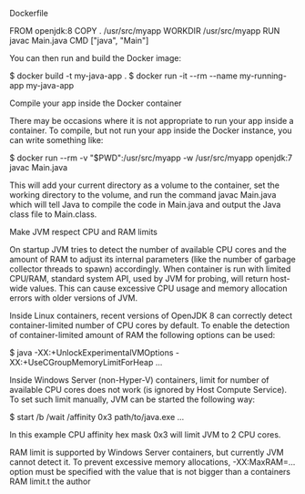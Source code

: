 Dockerfile

FROM openjdk:8
COPY . /usr/src/myapp
WORKDIR /usr/src/myapp
RUN javac Main.java
CMD ["java", "Main"]

You can then run and build the Docker image:

$ docker build -t my-java-app .
$ docker run -it --rm --name my-running-app my-java-app

Compile your app inside the Docker container

There may be occasions where it is not appropriate to run your app inside a container. To compile, but not run your app inside the Docker instance, you can write something like:

$ docker run --rm -v "$PWD":/usr/src/myapp -w /usr/src/myapp openjdk:7 javac Main.java

This will add your current directory as a volume to the container, set the working directory to the volume, and run the command javac Main.java which will tell Java to compile the code in Main.java and output the Java class file to Main.class.

Make JVM respect CPU and RAM limits

On startup JVM tries to detect the number of available CPU cores and the amount of RAM to adjust its internal parameters (like the number of garbage collector threads to spawn) accordingly. When container is run with limited CPU/RAM, standard system API, used by JVM for probing, will return host-wide values. This can cause excessive CPU usage and memory allocation errors with older versions of JVM.

Inside Linux containers, recent versions of OpenJDK 8 can correctly detect container-limited number of CPU cores by default. To enable the detection of container-limited amount of RAM the following options can be used:

$ java -XX:+UnlockExperimentalVMOptions -XX:+UseCGroupMemoryLimitForHeap ...

Inside Windows Server (non-Hyper-V) containers, limit for number of available CPU cores does not work (is ignored by Host Compute Service). To set such limit manually, JVM can be started the following way:

$ start /b /wait /affinity 0x3 path/to/java.exe ...

In this example CPU affinity hex mask 0x3 will limit JVM to 2 CPU cores.

RAM limit is supported by Windows Server containers, but currently JVM cannot detect it. To prevent excessive memory allocations, -XX:MaxRAM=... option must be specified with the value that is not bigger than a containers RAM limit.t the author 
